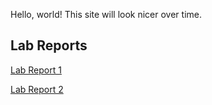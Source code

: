 Hello, world! This site will look nicer over time.

## Lab Reports

[Lab Report 1](lab-report-1-week-2.html)

[Lab Report 2](lab-report-2-week-4.html)
